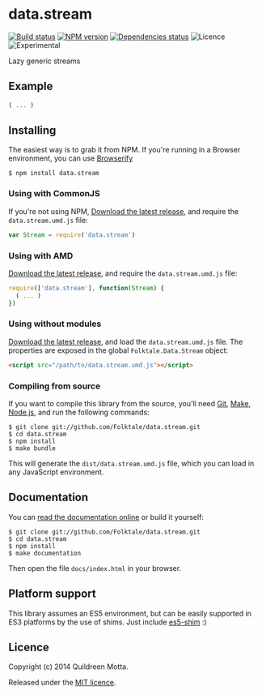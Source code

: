 data.stream
===========

[![Build status](https://img.shields.io/travis/Folktale/data.stream/master.svg?style=flat)](https://travis-ci.org/Folktale/data.stream)
[![NPM version](https://img.shields.io/npm/v/data.stream.svg?style=flat)](https://npmjs.org/package/data.stream)
[![Dependencies status](https://img.shields.io/david/Folktale/data.stream.svg?style=flat)](https://david-dm.org/Folktale/data.stream)
![Licence](https://img.shields.io/npm/l/data.stream.svg?style=flat&label=licence)
![Experimental](https://img.shields.io/badge/stability-experimental-orange.svg?style=flat)


Lazy generic streams


## Example

```js
( ... )
```


## Installing

The easiest way is to grab it from NPM. If you're running in a Browser
environment, you can use [Browserify][]

    $ npm install data.stream


### Using with CommonJS

If you're not using NPM, [Download the latest release][release], and require
the `data.stream.umd.js` file:

```js
var Stream = require('data.stream')
```


### Using with AMD

[Download the latest release][release], and require the `data.stream.umd.js`
file:

```js
require(['data.stream'], function(Stream) {
  ( ... )
})
```


### Using without modules

[Download the latest release][release], and load the `data.stream.umd.js`
file. The properties are exposed in the global `Folktale.Data.Stream` object:

```html
<script src="/path/to/data.stream.umd.js"></script>
```


### Compiling from source

If you want to compile this library from the source, you'll need [Git][],
[Make][], [Node.js][], and run the following commands:

    $ git clone git://github.com/Folktale/data.stream.git
    $ cd data.stream
    $ npm install
    $ make bundle
    
This will generate the `dist/data.stream.umd.js` file, which you can load in
any JavaScript environment.

    
## Documentation

You can [read the documentation online][docs] or build it yourself:

    $ git clone git://github.com/Folktale/data.stream.git
    $ cd data.stream
    $ npm install
    $ make documentation

Then open the file `docs/index.html` in your browser.


## Platform support

This library assumes an ES5 environment, but can be easily supported in ES3
platforms by the use of shims. Just include [es5-shim][] :)


## Licence

Copyright (c) 2014 Quildreen Motta.

Released under the [MIT licence](https://github.com/Folktale/data.stream/blob/master/LICENCE).

<!-- links -->
[Fantasy Land]: https://github.com/fantasyland/fantasy-land
[Browserify]: http://browserify.org/
[Git]: http://git-scm.com/
[Make]: http://www.gnu.org/software/make/
[Node.js]: http://nodejs.org/
[es5-shim]: https://github.com/kriskowal/es5-shim
[docs]: http://Folktale.github.io/data.stream
<!-- [release: https://github.com/Folktale/data.stream/releases/download/v$VERSION/data.stream-$VERSION.tar.gz] -->
[release]: https://github.com/Folktale/data.stream/releases/download/v0.0.0/data.stream-0.0.0.tar.gz
<!-- [/release] -->
